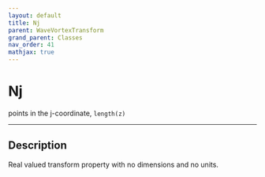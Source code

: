 ```yaml
---
layout: default
title: Nj
parent: WaveVortexTransform
grand_parent: Classes
nav_order: 41
mathjax: true
---
```


#  Nj

points in the j-coordinate, `length(z)`


---

## Description
Real valued transform property with no dimensions and no units.

